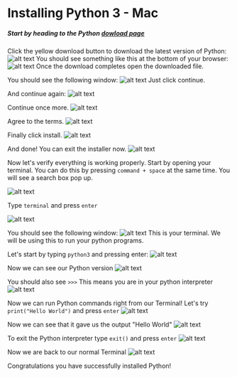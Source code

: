 # Installing Python 3 - Mac
##### Start by heading to the Python [dowload page](https://learnrubythehardway.org/book/appendixa.html)

Click the yellow download button to download the latest version of Python:
![alt text](/resources/python_mac/python1.png)
You should see something like this at the bottom of your browser:
![alt text](/resources/python_mac/python2.png)
Once the download completes open the downloaded file.

You should see the following window:
![alt text](/resources/python_mac/python3.png)
Just click continue.

And continue again:
![alt text](/resources/python_mac/python4.png)

Continue once more.
![alt text](/resources/python_mac/python5.png)

Agree to the terms.
![alt text](/resources/python_mac/python6.png)

Finally click install.
![alt text](/resources/python_mac/python7.png)

And done! You can exit the installer now.
![alt text](/resources/python_mac/python8.png)

Now let's verify everything is working properly.
Start by opening your terminal. You can do this by pressing ```command + space``` at the same time. You will see a search box pop up.

![alt text](/resources/python_mac/python9.png)

Type ```terminal``` and press ```enter```

![alt text](/resources/python_mac/python10.png)

You should see the following window:
![alt text](/resources/python_mac/python11.png)
This is your terminal. We will be using this to run your python programs.

Let's start by typing ```python3``` and pressing enter:
![alt text](/resources/python_mac/python12.png)

Now we can see our Python version
![alt text](/resources/python_mac/python13.png)

You should also see ```>>>```
This means you are in your python interpreter
![alt text](/resources/python_mac/python13-2.png)

Now we can run Python commands right from our Terminal! 
Let's try ```print("Hello World")``` and press ```enter```
![alt text](/resources/python_mac/python14.png)

Now we can see that it gave us the output "Hello World"
![alt text](/resources/python_mac/python15.png)

To exit the Python interpreter type ```exit()``` and press ```enter```
![alt text](/resources/python_mac/python16.png)

Now we are back to our normal Terminal
![alt text](/resources/python_mac/python17.png)

Congratulations you have successfully installed Python!